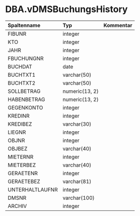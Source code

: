 # DBA.vDMSBuchungsHistory

|Spaltenname|Typ|Kommentar|
|:----------|:--|:--------|
|FIBUNR|integer||
|KTO|integer||
|JAHR|integer||
|FBUCHUNGNR|integer||
|BUCHDAT|date||
|BUCHTXT1|varchar(50)||
|BUCHTXT2|varchar(50)||
|SOLLBETRAG|numeric(13, 2)||
|HABENBETRAG|numeric(13, 2)||
|GEGENKONTO|integer||
|KREDINR|integer||
|KREDIBEZ|varchar(30)||
|LIEGNR|integer||
|OBJNR|integer||
|OBJBEZ|varchar(40)||
|MIETERNR|integer||
|MIETERBEZ|varchar(40)||
|GERAETENR|integer||
|GERAETEBEZ|varchar(81)||
|UNTERHALTLAUFNR|integer||
|DMSNR|varchar(100)||
|ARCHIV|integer||
